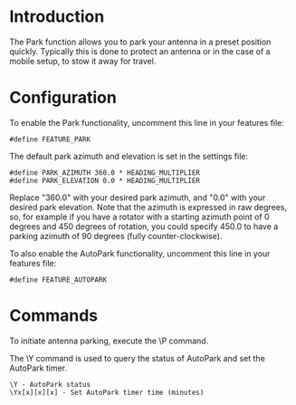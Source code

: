 # Introduction

The Park function allows you to park your antenna in a preset position quickly.  Typically this is done to protect an antenna or in the case of a mobile setup, to stow it away for travel.

# Configuration


To enable the Park functionality, uncomment this line in your features file:

    #define FEATURE_PARK

The default park azimuth and elevation is set in the settings file:

    #define PARK_AZIMUTH 360.0 * HEADING_MULTIPLIER
    #define PARK_ELEVATION 0.0 * HEADING_MULTIPLIER

Replace "360.0" with your desired park azimuth, and "0.0" with your desired park elevation.  Note that the azimuth is expressed in raw degrees, so, for example if you have a rotator with a starting azimuth point of 0 degrees and 450 degrees of rotation, you could specify 450.0 to have a parking azimuth of 90 degrees (fully counter-clockwise).

To also enable the AutoPark functionality, uncomment this line in your features file:

    #define FEATURE_AUTOPARK  

# Commands

To initiate antenna parking, execute the \P command.

The \Y command is used to query the status of AutoPark and set the AutoPark timer.

    \Y - AutoPark status
    \Yx[x][x][x] - Set AutoPark timer time (minutes) 